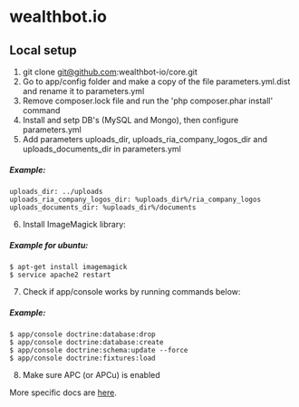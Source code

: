 wealthbot.io
===============


Local setup
---------------

1. git clone git@github.com:wealthbot-io/core.git
2. Go to app/config folder and make a copy of the file parameters.yml.dist and rename it to parameters.yml
3. Remove composer.lock file and run the 'php composer.phar install' command
4. Install and setp DB's (MySQL and Mongo), then configure parameters.yml
5. Add parameters uploads_dir, uploads_ria_company_logos_dir and uploads_documents_dir in parameters.yml

##### Example:

    uploads_dir: ../uploads
    uploads_ria_company_logos_dir: %uploads_dir%/ria_company_logos
    uploads_documents_dir: %uploads_dir%/documents

6. Install ImageMagick library:

##### Example for ubuntu:
    $ apt-get install imagemagick
    $ service apache2 restart

7. Check if app/console works by running commands below:

##### Example:

    $ app/console doctrine:database:drop
    $ app/console doctrine:database:create
    $ app/console doctrine:schema:update --force
    $ app/console doctrine:fixtures:load

8. Make sure APC (or APCu) is enabled


More specific docs are [here](app/Resources/doc).